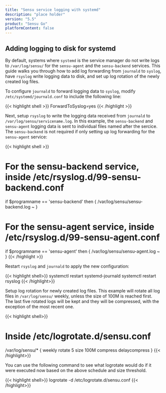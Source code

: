 ```yaml
---
title: "Sensu service logging with systemd"
description: "place holder"
version: "5.5"
product: "Sensu Go"
platformContent: false
---
```


## Adding logging to disk for systemd

By default, systems where `systemd` is the service manager do not write logs to `/var/log/sensu/` for the `sensu-agent` and the `sensu-backend` services. This guide walks you through how to add log forwarding from `journald` to `syslog`, have `rsyslog` write logging data to disk, and set up log rotation of the newly created log files.

To configure `journald` to forward logging data to `syslog`, modify `/etc/systemd/journald.conf` to include the following line:

{{< highlight shell >}}
ForwardToSyslog=yes
{{< /highlight >}}

Next, setup `rsyslog` to write the logging data received from `journald` to `/var/log/sensu/servicename.log`. In this example, the `sensu-backend` and `sensu-agent` logging data is sent to individual files named after the sercice. The `sensu-backend` is not required if only setting up log forwarding for the `sensu-agent` service:

{{< highlight shell >}}
# For the sensu-backend service, inside /etc/rsyslog.d/99-sensu-backend.conf
if $programname == 'sensu-backend' then {
        /var/log/sensu/sensu-backend.log
        ~
}

# For the sensu-agent service, inside /etc/rsyslog.d/99-sensu-agent.conf
if $programname == 'sensu-agent' then {
        /var/log/sensu/sensu-agent.log
        ~
}
{{< /highlight >}}

Restart `rsyslog` and `journald` to apply the new configuration:

{{< highlight shell>}}
systemctl restart systemd-journald
systemctl restart rsyslog
{{< /highlight>}}

Setup log rotation for newly created log files. This example will rotate all log files in `/var/log/sensu/` weekly, unless the size of 100M is reached first. The last five rotated logs will be kept and they will be compressed, with the exception of the most recent one.

{{< highlight shell>}}
# Inside /etc/logrotate.d/sensu.conf
/var/log/sensu/* {
    weekly
    rotate 5
    size 100M
    compress
    delaycompress
}
{{< /highlight>}}

You can use the following command to see what logrotate would do if it were executed now based on the above schedule and size threshold.

{{< highlight shell>}}
logrotate -d /etc/logrotate.d/sensu.conf
{{< /highlight>}}
